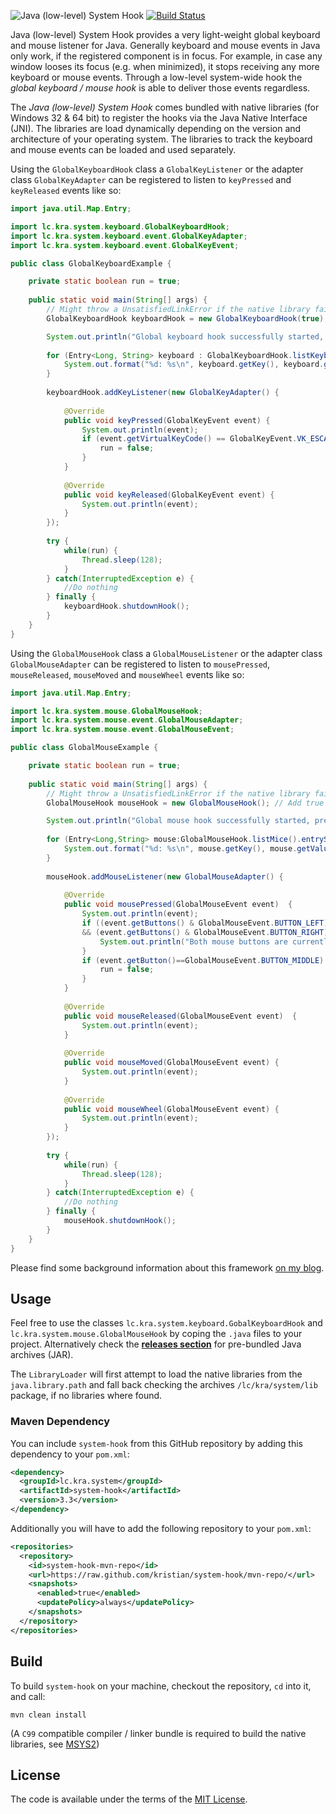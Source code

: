![Java (low-level) System Hook](https://raw.github.com/kristian/system-hook/assets/system-hook-logo.png) [![Build Status](https://ci.appveyor.com/api/projects/status/github/kristian/system-hook?branch=master&svg=true)](https://ci.appveyor.com/project/kristian/system-hook)

Java (low-level) System Hook provides a very light-weight global keyboard and mouse listener for Java. Generally keyboard and mouse events in Java only work, if the registered component is in focus. For example, in case any window looses its focus (e.g. when minimized), it stops receiving any more keyboard or mouse events. Through a low-level system-wide hook the *global keyboard / mouse hook* is able to deliver those events regardless.

The *Java (low-level) System Hook* comes bundled with native libraries (for Windows 32 & 64 bit) to register the hooks via the Java Native Interface (JNI). The libraries are load dynamically depending on the version and architecture of your operating system. The libraries to track the keyboard and mouse events can be loaded and used separately.

Using the `GlobalKeyboardHook` class a `GlobalKeyListener` or the adapter class `GlobalKeyAdapter` can be registered to listen to `keyPressed` and `keyReleased` events like so:
```java
import java.util.Map.Entry;

import lc.kra.system.keyboard.GlobalKeyboardHook;
import lc.kra.system.keyboard.event.GlobalKeyAdapter;
import lc.kra.system.keyboard.event.GlobalKeyEvent;

public class GlobalKeyboardExample {

	private static boolean run = true;
	
	public static void main(String[] args) {
		// Might throw a UnsatisfiedLinkError if the native library fails to load or a RuntimeException if hooking fails 
		GlobalKeyboardHook keyboardHook = new GlobalKeyboardHook(true); // Use false here to switch to hook instead of raw input

		System.out.println("Global keyboard hook successfully started, press [escape] key to shutdown. Connected keyboards:");
		
		for (Entry<Long, String> keyboard : GlobalKeyboardHook.listKeyboards().entrySet()) {
			System.out.format("%d: %s\n", keyboard.getKey(), keyboard.getValue());
		}
		
		keyboardHook.addKeyListener(new GlobalKeyAdapter() {
		
			@Override 
			public void keyPressed(GlobalKeyEvent event) {
				System.out.println(event);
				if (event.getVirtualKeyCode() == GlobalKeyEvent.VK_ESCAPE) {
					run = false;
				}
			}
			
			@Override 
			public void keyReleased(GlobalKeyEvent event) {
				System.out.println(event); 
			}
		});
		
		try {
			while(run) { 
				Thread.sleep(128); 
			}
		} catch(InterruptedException e) { 
			//Do nothing
		} finally {
			keyboardHook.shutdownHook(); 
		}
	}
}
```

Using the `GlobalMouseHook` class a `GlobalMouseListener` or the adapter class `GlobalMouseAdapter` can be registered to listen to `mousePressed`, `mouseReleased`, `mouseMoved` and `mouseWheel` events like so:
```java
import java.util.Map.Entry;

import lc.kra.system.mouse.GlobalMouseHook;
import lc.kra.system.mouse.event.GlobalMouseAdapter;
import lc.kra.system.mouse.event.GlobalMouseEvent;

public class GlobalMouseExample {

	private static boolean run = true;
	
	public static void main(String[] args) {
		// Might throw a UnsatisfiedLinkError if the native library fails to load or a RuntimeException if hooking fails 
		GlobalMouseHook mouseHook = new GlobalMouseHook(); // Add true to the constructor, to switch to raw input mode

		System.out.println("Global mouse hook successfully started, press [middle] mouse button to shutdown. Connected mice:");
		
		for (Entry<Long,String> mouse:GlobalMouseHook.listMice().entrySet()) {
			System.out.format("%d: %s\n", mouse.getKey(), mouse.getValue());
		}
		
		mouseHook.addMouseListener(new GlobalMouseAdapter() {
		
			@Override 
			public void mousePressed(GlobalMouseEvent event)  {
				System.out.println(event);
				if ((event.getButtons() & GlobalMouseEvent.BUTTON_LEFT) != GlobalMouseEvent.BUTTON_NO
				&& (event.getButtons() & GlobalMouseEvent.BUTTON_RIGHT) != GlobalMouseEvent.BUTTON_NO) {
					System.out.println("Both mouse buttons are currently pressed!");
				}
				if (event.getButton()==GlobalMouseEvent.BUTTON_MIDDLE) {
					run = false;
				}
			}
			
			@Override 
			public void mouseReleased(GlobalMouseEvent event)  {
				System.out.println(event); 
			}
			
			@Override 
			public void mouseMoved(GlobalMouseEvent event) {
				System.out.println(event); 
			}
			
			@Override 
			public void mouseWheel(GlobalMouseEvent event) {
				System.out.println(event); 
			}
		});
		
		try {
			while(run) { 
				Thread.sleep(128); 
			}
		} catch(InterruptedException e) { 
			//Do nothing
		} finally {
			mouseHook.shutdownHook(); 
		}
	}
}
```

Please find some background information about this framework [on my blog](http://kra.lc/blog/2016/02/java-global-system-hook/).

Usage
-----

Feel free to use the classes `lc.kra.system.keyboard.GobalKeyboardHook` and `lc.kra.system.mouse.GlobalMouseHook` by coping the `.java` files to your project. Alternatively check the [**releases section**](https://github.com/kristian/system-hook/releases) for pre-bundled Java archives (JAR).

The `LibraryLoader` will first attempt to load the native libraries from the `java.library.path` and fall back checking the archives `/lc/kra/system/lib` package, if no libraries where found.

### Maven Dependency
You can include `system-hook` from this GitHub repository by adding this dependency to your `pom.xml`:

```xml
<dependency>
  <groupId>lc.kra.system</groupId>
  <artifactId>system-hook</artifactId>
  <version>3.3</version>
</dependency>
```

Additionally you will have to add the following repository to your `pom.xml`:

```xml
<repositories>
  <repository>
    <id>system-hook-mvn-repo</id>
    <url>https://raw.github.com/kristian/system-hook/mvn-repo/</url>
    <snapshots>
      <enabled>true</enabled>
      <updatePolicy>always</updatePolicy>
    </snapshots>
  </repository>
</repositories>
```

Build
-----

To build `system-hook` on your machine, checkout the repository, `cd` into it, and call:
```
mvn clean install
```
(A `C99` compatible compiler / linker bundle is required to build the native libraries, see [MSYS2](http://sourceforge.net/projects/msys2/)) 

License
-------

The code is available under the terms of the [MIT License](http://opensource.org/licenses/MIT).
